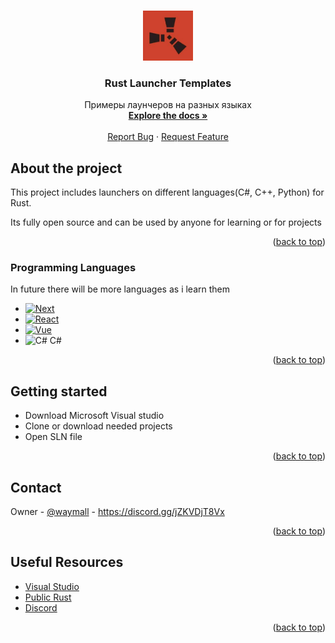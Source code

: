 <!-- Improved compatibility of back to top link: See: https://github.com/othneildrew/Best-README-Template/pull/73 -->
<a id="readme-top"></a>
<!--
*** Thanks for checking out the Best-README-Template. If you have a suggestion
*** that would make this better, please fork the repo and create a pull request
*** or simply open an issue with the tag "enhancement".
*** Don't forget to give the project a star!
*** Thanks again! Now go create something AMAZING! :D
-->







<!-- PROJECT LOGO -->
<br />
<div align="center">
  <a href="https://github.com/publicrust/rust-launcher">
    <img src="images/logo.jfif" alt="Logo" width="80" height="80">
  </a>

  <h3 align="center">Rust Launcher Templates</h3>

  <p align="center">
    Примеры лаунчеров на разных языках 
    <br />
    <a href="https://github.com/publicrust/rust-launcher"><strong>Explore the docs »</strong></a>
    <br />
    <br />    
    <a href="https://github.com/publicrust/rust-launcher/issues/new?labels=bug">Report Bug</a>
    &middot;
    <a href="https://github.com/publicrust/rust-launcher/issues/new?labels=enchancement">Request Feature</a>
  </p>
</div>







<!-- ABOUT THE PROJECT -->
## About the project



This project includes launchers on different languages(C#, C++, Python) for Rust. 

Its fully open source and can be used by anyone for learning or for projects




<p align="right">(<a href="#readme-top">back to top</a>)</p>



### Programming Languages

In future there will be more languages as i learn them

* [![Next][Next.js]][Next-url]
* [![React][React.js]][React-url]
* [![Vue][Vue.js]][Vue-url]
* ![C#][Angular.io] C#


<p align="right">(<a href="#readme-top">back to top</a>)</p>



<!-- GETTING STARTED -->
## Getting started

* Download Microsoft Visual studio 
* Clone or download needed projects
* Open SLN file





<p align="right">(<a href="#readme-top">back to top</a>)</p>











<!-- CONTACT -->
## Contact

Owner - [@waymall](https://steamcommunity.com/id/waymall/) - https://discord.gg/jZKVDjT8Vx



<p align="right">(<a href="#readme-top">back to top</a>)</p>



<!-- ACKNOWLEDGMENTS -->
## Useful Resources



* [Visual Studio](https://visualstudio.microsoft.com/ru/)
* [Public Rust](https://github.com/publicrust)
* [Discord](https://discord.gg/jZKVDjT8Vx)


<p align="right">(<a href="#readme-top">back to top</a>)</p>



<!-- MARKDOWN LINKS & IMAGES -->
<!-- https://www.markdownguide.org/basic-syntax/#reference-style-links -->

[Next.js]: https://img.shields.io/badge/C++-000000?style=for-the-badge&logo=cplusplus&logoColor=white
[Next-url]: https://nextjs.org/
[React.js]: https://img.shields.io/badge/Net-20232A?style=for-the-badge&logo=dotnet&logoColor=61DAFB
[React-url]: https://dotnet.microsoft.com/ru-ru/
[Vue.js]: https://img.shields.io/badge/Python-000000?style=for-the-badge&logo=python&logoColor=white
[Vue-url]: https://www.python.org/
[Angular.io]: https://img.icons8.com/?size=20&id=45490&format=png&color=000000

